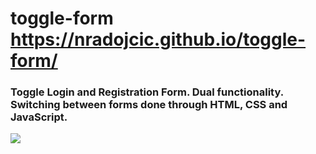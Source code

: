 # toggle-form <https://nradojcic.github.io/toggle-form/>
### Toggle Login and Registration Form. Dual functionality. Switching between forms done through HTML, CSS and JavaScript.

<img src="https://nradojcic.github.io/project-screenshots/Project-5.jpg" >
